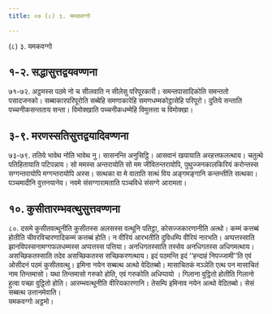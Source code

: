 ```yaml
---
title: ०७ (८) ३. यमकवग्गो

---
```

(८) ३. यमकवग्गो  


## १-२. सद्धासुत्तद्वयवण्णना

७१-७२. अट्ठमस्स पठमे नो च सीलवाति न सीलेसु परिपूरकारी। समन्तपासादिकोति समन्ततो पसादजनको। सब्बाकारपरिपूरोति सब्बेहि समणाकारेहि समणधम्मकोट्ठासेहि परिपूरो। दुतिये सन्ताति पच्चनीकसन्तताय सन्ता। विमोक्खाति पच्चनीकधम्मेहि विमुत्तत्ता च विमोक्खा।  


## ३-९. मरणस्सतिसुत्तद्वयादिवण्णना

७३-७९. ततिये भावेथ नोति भावेथ नु। सासनन्ति अनुसिट्ठि। आसवानं खयायाति अरहत्तफलत्थाय। चतुत्थे पतिहितायाति पटिपन्नाय। सो ममस्स अन्तरायोति सो मम जीवितन्तरायोपि, पुथुज्जनकालकिरियं करोन्तस्स सग्गन्तरायोपि मग्गन्तरायोपि अस्स। सत्थका वा मे वाताति सत्थं विय अङ्गमङ्गानि कन्तन्तीति सत्थका। पञ्चमादीनि वुत्तनयानेव। नवमे संसग्गारामताति पञ्चविधे संसग्गे आरामता।  


## १०. कुसीतारम्भवत्थुसुत्तवण्णना

८०. दसमे कुसीतवत्थूनीति कुसीतस्स अलसस्स वत्थूनि पतिट्ठा, कोसज्जकारणानीति अत्थो। कम्मं कत्तब्बं होतीति चीवरविचारणादिकम्मं कत्तब्बं होति। न वीरियं आरभतीति दुविधम्पि वीरियं नारभति। अप्पत्तस्साति झानविपस्सनामग्गफलधम्मस्स अप्पत्तस्स पत्तिया। अनधिगतस्साति तस्सेव अनधिगतस्स अधिगमत्थाय। असच्छिकतस्साति तदेव असच्छिकतस्स सच्छिकरणत्थाय। इदं पठमन्ति इदं ‘‘हन्दाहं निपज्जामी’’ति एवं ओसीदनं पठमं कुसीतवत्थु। इमिना नयेन सब्बत्थ अत्थो वेदितब्बो। मासाचितकं मञ्ञेति एत्थ पन मासाचितं नाम तिन्तमासो। यथा तिन्तमासो गरुको होति, एवं गरुकोति अधिप्पायो । गिलाना वुट्ठितो होतीति गिलानो हुत्वा पच्छा वुट्ठितो होति। आरम्भवत्थूनीति वीरियकारणानि। तेसम्पि इमिनाव नयेन अत्थो वेदितब्बो। सेसं सब्बत्थ उत्तानमेवाति।  
यमकवग्गो अट्ठमो।  